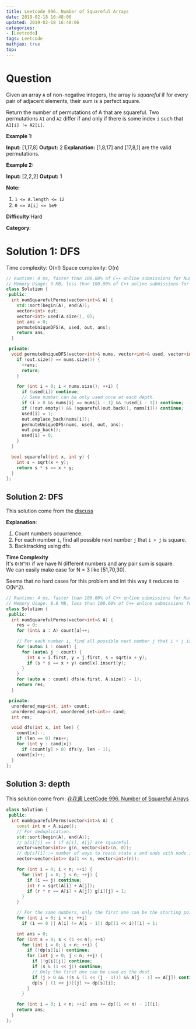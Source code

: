 ```yaml
---
title: Leetcode 996. Number of Squareful Arrays
date: 2019-02-18 16:48:06
updated: 2019-02-18 16:48:06
categories: 
- [Leetcode]
tags: Leetcode
mathjax: true
top:
---
```


# Question

Given an array  `A`  of non-negative integers, the array is  _squareful_  if for every pair of adjacent elements, their sum is a perfect square.

Return the number of permutations of A that are squareful. Two permutations  `A1`  and  `A2`  differ if and only if there is some index  `i`  such that  `A1[i] != A2[i]`.

**Example 1:**

**Input:** [1,17,8]
**Output:** 2
**Explanation:** 
[1,8,17] and [17,8,1] are the valid permutations.

**Example 2:**

**Input:** [2,2,2]
**Output:** 1

**Note:**

1. `1 <= A.length <= 12`
2. `0 <= A[i] <= 1e9`

**Difficulty**:Hard

**Category**:

<!-- more -->

# Solution 1: DFS

Time complexity: O(n!)
Space complexity: O(n)

```cpp
// Runtime: 4 ms, faster than 100.00% of C++ online submissions for Number of Squareful Arrays.
// Memory Usage: 9 MB, less than 100.00% of C++ online submissions for Number of Squareful Arrays.
class Solution {
 public:
  int numSquarefulPerms(vector<int>& A) {
    std::sort(begin(A), end(A));
    vector<int> out;
    vector<int> used(A.size(), 0);
    int ans = 0;
    permuteUniqueDFS(A, used, out, ans);
    return ans;
  }

 private:
  void permuteUniqueDFS(vector<int>& nums, vector<int>& used, vector<int>& out, int& ans) {
    if (out.size() == nums.size()) {
      ++ans;
      return;
    }

    for (int i = 0; i < nums.size(); ++i) {
      if (used[i]) continue;
      // Same number can be only used once at each depth.
      if (i > 0 && nums[i] == nums[i - 1] && !used[i - 1]) continue;
      if (!out.empty() && !squareful(out.back(), nums[i])) continue;
      used[i] = 1;
      out.emplace_back(nums[i]);
      permuteUniqueDFS(nums, used, out, ans);
      out.pop_back();
      used[i] = 0;
    }
  }

  bool squareful(int x, int y) {
    int s = sqrt(x + y);
    return s * s == x + y;
  }
};
```

## Solution 2: DFS

This solution come from the [discuss](https://leetcode.com/problems/number-of-squareful-arrays/discuss/238562/C%2B%2BPython-Backtracking)

**Explanation**:

1. Count numbers ocuurrence.
2. For each number  `i`, find all possible next number  `j`  that  `i + j`  is square.
3. Backtracking using dfs.

**Time Complexity**  
It's  `O(N^N)`  if we have N different numbers and any pair sum is square.  
We can easily make case for N = 3 like [51,70,30].

Seems that no hard cases for this problem and int this way it reduces to O(N^2).

```cpp
// Runtime: 4 ms, faster than 100.00% of C++ online submissions for Number of Squareful Arrays.
// Memory Usage: 8.8 MB, less than 100.00% of C++ online submissions for Number of Squareful 
class Solution {
 public:
  int numSquarefulPerms(vector<int>& A) {
    res = 0;
    for (int& a : A) count[a]++;

    // For each number i, find all possible next number j that i + j is square.
    for (auto& i : count) {
      for (auto& j : count) {
        int x = i.first, y = j.first, s = sqrt(x + y);
        if (s * s == x + y) cand[x].insert(y);
      }
    }
    for (auto e : count) dfs(e.first, A.size() - 1);
    return res;
  }

 private:
  unordered_map<int, int> count;
  unordered_map<int, unordered_set<int>> cand;
  int res;

  void dfs(int x, int len) {
    count[x]--;
    if (len == 0) res++;
    for (int y : cand[x])
      if (count[y] > 0) dfs(y, len - 1);
    count[x]++;
  }
};
```

## Solution 3: depth

This solution come from: [花花酱 LeetCode 996. Number of Squareful Arrays](https://zxi.mytechroad.com/blog/searching/leetcode-996-number-of-squareful-arrays/)

<!-- TODO: Understand this solution -->

```cpp
class Solution {
 public:
  int numSquarefulPerms(vector<int>& A) {
    const int n = A.size();
    // For deduplication.
    std::sort(begin(A), end(A));
    // g[i][j] == 1 if A[i], A[j] are squareful.
    vector<vector<int>> g(n, vector<int>(n, 0));
    // dp[s][i] := number of ways to reach state s and ends with node i.
    vector<vector<int>> dp(1 << n, vector<int>(n));

    for (int i = 0; i < n; ++i) {
      for (int j = 0; j < n; ++j) {
        if (i == j) continue;
        int r = sqrt(A[i] + A[j]);
        if (r * r == A[i] + A[j]) g[i][j] = 1;
      }
    }

    // For the same numbers, only the first one can be the starting point.
    for (int i = 0; i < n; ++i)
      if (i == 0 || A[i] != A[i - 1]) dp[(1 << i)][i] = 1;

    int ans = 0;
    for (int s = 0; s < (1 << n); ++s)
      for (int i = 0; i < n; ++i) {
        if (!dp[s][i]) continue;
        for (int j = 0; j < n; ++j) {
          if (!g[i][j]) continue;
          if (s & (1 << j)) continue;
          // Only the first one can be used as the dest.
          if (j > 0 && !(s & (1 << (j - 1))) && A[j - 1] == A[j]) continue;
          dp[s | (1 << j)][j] += dp[s][i];
        }
      }

    for (int i = 0; i < n; ++i) ans += dp[(1 << n) - 1][i];
    return ans;
  }
};
```